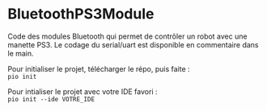 # BluetoothPS3Module
Code des modules Bluetooth qui permet de contrôler un robot avec une manette PS3.
Le codage du serial/uart est disponible en commentaire dans le main.

Pour initialiser le projet, télécharger le répo, puis faite :  
`pio init`

Pour intialiser le projet avec votre IDE favori :  
`pio init --ide VOTRE_IDE`
